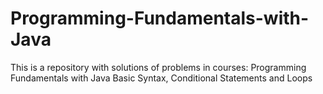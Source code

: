 # Programming-Fundamentals-with-Java
This is a repository with solutions of problems in  courses: Programming Fundamentals with Java
Basic Syntax, Conditional Statements and Loops
